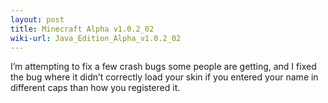 ```yaml
---
layout: post
title: Minecraft Alpha v1.0.2_02
wiki-url: Java_Edition_Alpha_v1.0.2_02
---
```


I’m attempting to fix a few crash bugs some people are getting,
and I fixed the bug where it didn’t correctly load your skin
if you entered your name in different caps than how you registered it.
